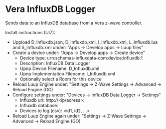 # Vera InfluxDB Logger

Sends data to an InfluxDB database from a Vera z-wave controller. 

Install instructions (UI7):
* Uppload D_Influxdb.json, D_Influxdb.xml, I_Influxdb.xml, L_Influxdb.lua and S_Influxdb.xml under: "Apps -> Develop apps -> Luup files"
* Create a device under: "Apps -> Develop apps -> Create device"
	* Device type: urn:schemas-influxdata-com:device:influxdb:1
	* Description: InfluxDB Data Logger
	* Upnp Device Filename: D_Influxdb.xml
	* Upnp Implementation Filename: I_Influxdb.xml
	* Optionally select a Room for this device
* Reload Luup Engine under: "Settings -> Z-Wave Settings -> Advanced -> Reload Engine (GO)
* Configure settings under: "Devices -> InfluxDB Data Logger -> Settings"
	* Influxdb url: http://<ip/adress>:<port>
	* Influxdb database: <db name>
	* Devices to log (csv): <id1, id2, ...>
* Reload Luup Engine again under: "Settings -> Z-Wave Settings -> Advanced -> Reload Engine (GO)
